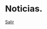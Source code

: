 <!DOCTYPE html>
<html lang="es">
<head>
    <meta charset="UTF-8">
    <meta name="viewport" content="width=device-width, initial-scale=1.0">
    <title>Noticias</title>
</head>
<body>
    <h1>Noticias.</h1>
    <a href="pagina_principal.html">Salir</a>
</body>
</html>
